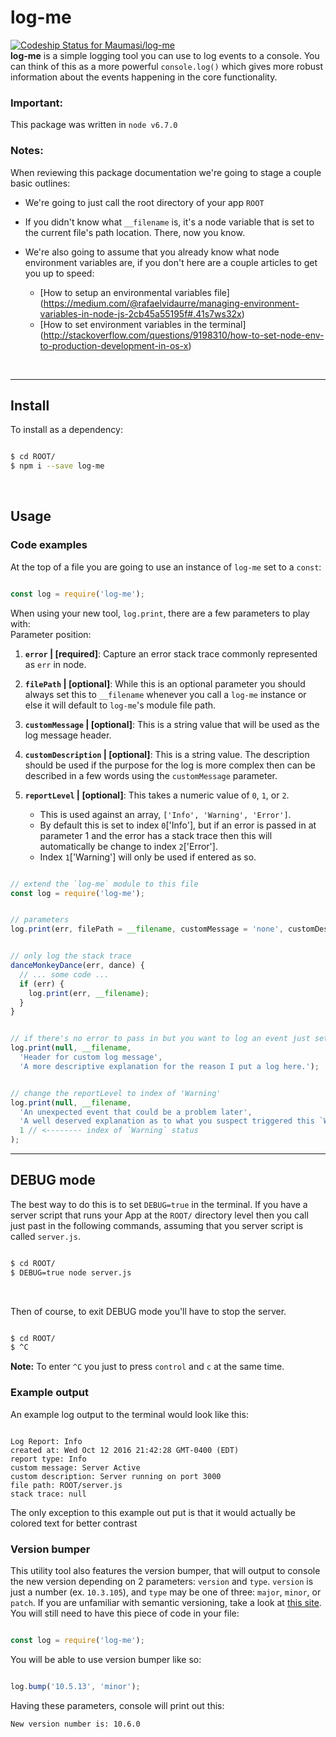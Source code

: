 # log-me
[ ![Codeship Status for Maumasi/log-me](https://app.codeship.com/projects/14dc3950-76fc-0134-4753-66e71ebe4071/status?branch=master)](https://app.codeship.com/projects/179752)
</br>
**log-me** is a simple logging tool you can use to log events to a console. You can think of this as a more powerful ` console.log() ` which gives more robust information about the events happening in the core functionality.
</br>

### Important:
This package was written in ` node v6.7.0 `

### Notes:
When reviewing this package documentation we're going to stage a couple basic outlines:

- We're going to just call the root directory of your app ` ROOT `

- If you didn't know what ` __filename ` is, it's a node variable that is set to the current file's path location. There, now you know.

- We're also going to assume that you already know what node environment variables are, if you don't here are a couple articles to get you up to speed:
  - [How to setup an environmental variables file] (https://medium.com/@rafaelvidaurre/managing-environment-variables-in-node-js-2cb45a55195f#.41s7ws32x)
  - [How to set environment variables in the terminal] (http://stackoverflow.com/questions/9198310/how-to-set-node-env-to-production-development-in-os-x)
</br>

___

## Install

To install as a dependency:
```bash

$ cd ROOT/
$ npm i --save log-me

```
</br>

## Usage

### Code examples
At the top of a file you are going to use an instance of ` log-me ` set to a ` const `:
```javascript

const log = require('log-me');

```

When using your new tool, ` log.print `, there are a few parameters to play with:</br>
Parameter position:
  1. **` error ` | [required]**: Capture an error stack trace commonly represented as ` err ` in node.

  2. **` filePath ` | [optional]**: While this is an optional parameter you should always set this to ` __filename ` whenever you call a ` log-me ` instance or else it will default to ` log-me `'s module file path.

  3. **` customMessage ` | [optional]**: This is a string value that will be used as the log message header.

  4. **` customDescription ` | [optional]**: This is a string value. The description should be used if the purpose for the log is more complex then can be described in a few words using the ` customMessage ` parameter.

  5. **` reportLevel ` | [optional]**: This takes a numeric value of `0`, `1`, or `2`.
     - This is used against an array, ` ['Info', 'Warning', 'Error'] `.
     - By default this is set to index ` 0 `['Info'], but if an error is passed in at parameter 1 and the error has a stack trace then this will automatically be change to index ` 2 `['Error'].
     - Index ` 1 `['Warning'] will only be used if entered as so.

```javascript

// extend the `log-me` module to this file
const log = require('log-me');


// parameters
log.print(err, filePath = __filename, customMessage = 'none', customDescription = 'none', reportLevel = 0);


// only log the stack trace
danceMonkeyDance(err, dance) {
  // ... some code ...
  if (err) {
    log.print(err, __filename);
  }
}


// if there's no error to pass in but you want to log an event just set the first parameter to `null`
log.print(null, __filename,
  'Header for custom log message',
  'A more descriptive explanation for the reason I put a log here.');


// change the reportLevel to index of 'Warning'
log.print(null, __filename,
  'An unexpected event that could be a problem later',
  'A well deserved explanation as to what you suspect triggered this `Warning` log.',
  1 // <-------- index of `Warning` status
);

```
___

## DEBUG mode

The best way to do this is to set `DEBUG=true` in the terminal. If you have a server script that runs your App at the `ROOT/` directory level then you call just past in the following commands, assuming that you server script is called `server.js`.

```bash

$ cd ROOT/
$ DEBUG=true node server.js

```
</br>

Then of course, to exit DEBUG mode you'll have to stop the server.
```bash

$ cd ROOT/
$ ^C

```
**Note:**
To enter ` ^C ` you just to press `control` and `c` at the same time.
</br>


### Example output
An example log output to the terminal would look like this:
```

Log Report: Info
created at: Wed Oct 12 2016 21:42:28 GMT-0400 (EDT)
report type: Info
custom message: Server Active
custom description: Server running on port 3000
file path: ROOT/server.js
stack trace: null

```
The only exception to this example out put is that it would actually be colored text for better contrast
</br>

### Version bumper
This utility tool also features the version bumper, that will output to console the new version depending on 2 parameters: `version` and `type`. `version` is just a number (ex. `10.3.105`), and `type` may be one of three: `major`, `minor`, or `patch`. If you are unfamiliar with semantic versioning, take a look at [this site](http://semver.org/). You will still need to have this piece of code in your file:
```javascript

const log = require('log-me');

```

You will be able to use version bumper like so:
```javascript

log.bump('10.5.13', 'minor');

```

Having these parameters, console will print out this:
```
New version number is: 10.6.0
```
